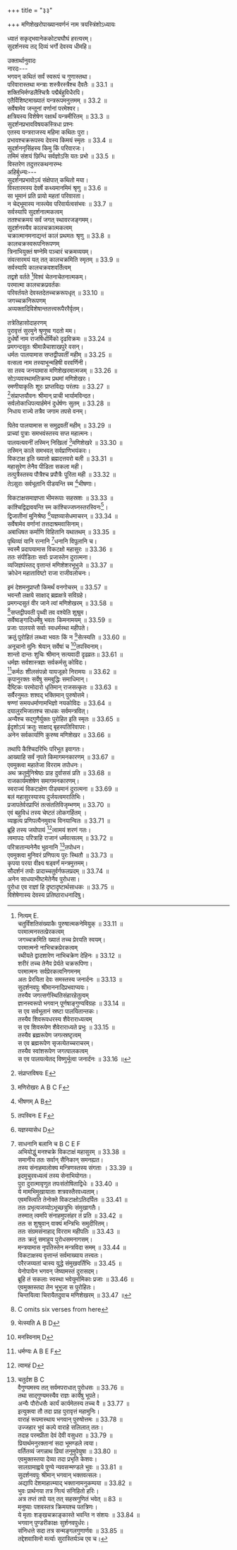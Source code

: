 +++
title = "३३"

+++
मणिशेखरोपाख्यानवर्णनं नाम त्रयस्त्रिंशोऽध्यायः  
  
ध्यातं सकृद्भवानेककोट्यघौघं हरत्यरम्।  
सुदर्शनस्य तद् दिव्यं भर्गो देवस्य धीमहि॥  
  
उक्तार्थानुवादः  
नारदः---  
भगवन् कथितं सर्वं स्वरूपं च गुणास्तथा।  
परिवारास्तथा मन्त्राः शस्त्रैरस्त्रैश्च दैवतैः ॥ 33.1 ॥  
शक्तिभिर्मण्डलैश्चित्रैः पद्मैर्बहुविधैरपि।  
एतैर्विशिष्टमाख्यातं यन्त्ररूपमनुत्तमम् ॥ 33.2 ॥  
सर्वेषामेव जन्तूनां वर्णानां परमेश्वर।  
क्षत्रियस्य विशेषेण रक्षार्थं यन्त्रमीरितम् ॥ 33.3 ॥  
सुदर्शनप्रभावविषयकस्त्रिधा प्रश्नः  
एतस्य यन्त्रराजस्य महिमा कथितः पुरा।  
प्रभावश्चक्ररूपस्य देवस्य किमयं स्मृतः ॥ 33.4 ॥  
सुदर्शननृसिंहस्य किमु किं परिवारजः।  
तमिमं संशयं छिन्धि सर्वज्ञोऽसि यतः प्रभो ॥ 33.5 ॥  
विस्तरेण तदुत्तरकथनारम्भः  
अहिर्बुध्न्यः---  
सुदर्शनप्रभावोऽयं संक्षेपात् कथितो मया।  
विस्तारमस्य देवर्षे कथ्यमानमिमं श्रृणु ॥ 33.6 ॥  
सा भूमानं प्रति प्रायो महतां परिवारता।  
न चेद्भूमास्य नास्त्येव परिवार्यत्वसंभवः ॥ 33.7 ॥  
सर्वस्यापि सुदर्शनात्मकत्वम्  
ततश्चक्रमयं सर्वं जगत् स्थावरजङ्गमम्।  
सुदर्शनस्यैव कालचक्रात्मकत्वम्  
चक्रात्मानमनाद्यन्तं कालं प्रथमतः श्रृणु ॥ 33.8 ॥  
कालचक्रस्वरूपनिरूपणम्  
त्रिनाभियुक्तं षण्नेमि पञ्चारं चक्रमव्ययम्।  
संवत्सरमयं यत् तत् कालचक्रमिति स्मृतम् ॥ 33.9 ॥  
सर्वस्यापि कालचक्रवशवर्तित्वम्  
तद्वशे वर्तते [^1]विश्वं चेतनाचेतनात्मकम्।  
परमात्मा कालचक्रप्रवर्तकः  
परिवर्तयते देवस्तदेतच्चक्ररूपधृत् ॥ 33.10 ॥  
जगच्चक्रनिरूपणम्  
अव्यक्तादिविशेषान्ततत्त्वरूपैररैर्वृतम्।  

[^1]: नित्यम् E.  
चतुर्विंशतिसंख्याकैः[^2] पुरुषात्मकनेमियुक् ॥ 33.11 ॥  
परमात्मनस्तत्प्रेरकत्वम्  
जगच्चक्रमिति ख्यातं तच्च प्रेरयति स्वयम्।  
परमात्मनो नाभिचक्रप्रेरकत्वम्  
स्थीयते द्वादशारेण नाभिचक्रेण देहिनः ॥ 33.12 ॥  
शरीरं तच्च तेनैव प्रेर्यते चक्ररूपिणा।  
परमात्मनः सर्वप्रेरकत्वनिगमनम्  
अतः प्रेरयिता देवः समस्तस्य जनार्दनः ॥ 33.13 ॥  
सुदर्शनवपुः श्रीमाननादिप्रभवाप्ययः।  
तस्यैव जगत्सर्गस्थितिसंहारहेतुत्वम्  
ज्ञानस्वरूपो भगवान् पूर्णषाङ्गुण्यविग्रहः ॥ 33.14 ॥  
स [^3]एव सर्वभूतानं स्रष्टा पालयितान्तकः।  
तस्यैव शिवरूपधरस्य शैवेराराध्यत्वम्  
स एव शिवरूपेण शैवेराराध्यते प्रभुः ॥ 33.15 ॥  
तस्यैव ब्रह्मरूपेण जगत्स्रष्टृत्वम्  
स एव ब्रह्मरूपेण सृजत्येतच्चराचरम्।  
तस्यैव स्वांशरूपेण जगत्पालकत्वम्  
स एव पालयत्येतद् विष्णुर्भूत्वा जनार्दनः ॥ 33.16 ॥  

[^2]: संख्यतैः E.F  

[^3]: एष B C E F  
तस्यैव रुद्ररूपेण संहर्तृत्वम्  
स एव रुद्ररूपेण संहरत्यखिलं जगत्।  
तस्यैव बुद्धरूपत्वम्  
बुद्धात्मना च बौद्धानां स एव जगति स्थितः ॥ 33.17 ॥  
तस्यैव दिगम्बररूपत्वम्  
स एव [^4]शाम्बराणां च निरावरणरूपधृत्।  
तस्यैव जिनरूपत्वम्  
स एव चार्वाकमते जिनेश्वरवपुर्धरः ॥ 33.18 ॥  
तस्यैव यज्ञपुरुषरूपत्वम्  
[^5]स एव याज्ञिकानां च यज्ञपूरुषसंज्ञकः।  
मीमांसकैः स एवायमुपास्यत्वेन चोद्यते ॥ 33.19 ॥  
कापिलमते तस्यैव पुरुषरूपत्वम्  
कापिलैः पुरुषत्वेन स एवाख्यायते विभुः।  
सर्वस्वरूपत्वात् तस्यैव सर्वफलप्रदत्वम्  
उपास्यत्वेन ये प्राहुर्यं यं तत्तद्वपुर्धरः ॥ 33.20 ॥  
तेषां मनीषितं सर्वं स एवाशु प्रयच्छति।  

[^4]: शम्बराणां D  

[^5]: A B E F omit four lines from here  
देवादिरूपधारणादपि चक्ररूपधारणं भगवतः प्रियतमम्  
एतेषामेव देवानां स्वतनूनां जनार्दनः ॥ 33.21 ॥  
परं प्रीणाति भगवंश्चक्ररूपधरो हरिः।  
तत्र हेतुनिरूपणम्  
स्वसमाश्रितरक्षायां परेषां च निबर्हणे ॥ 33.22 ॥  
इदमेव वपुर्धत्ते सुदर्शनमयं हरिः।  
रहस्यमेतत् कथितं भक्तोऽसीति तपोधन ॥ 33.23 ॥  
  
तत्रेतिहासोदाहरणम्  
पुरावृत्तं सुरमुने श्रृणुष्व गदतो मम।  
दुर्धर्षो नाम राजर्षिर्धार्मिको दृढविक्रमः ॥ 33.24 ॥  
प्रमगन्दसुतः श्रीमान्नैचाशाखपुरे वसन्।  
धर्मतः पालयामास सप्तद्वीपवतीं महीम् ॥ 33.25 ॥  
वत्सला नाम तस्याभून्महिषी वरवर्णिनी।  
सा तस्य जनयामास मणिशेखरमात्मजम् ॥ 33.26 ॥  
सोऽप्यवस्थामतिक्रम्य प्रथमां मणिशेखरः।  
रमणीयाकृतिः शूरः प्राप्तविद्यः परंतपः ॥ 33.27 ॥  
[^6]संप्राप्तयौवनः श्रीमान् प्राची भार्यामविन्दत।  
सर्वलोकाधिपत्यार्हमेनं दुर्धर्षणः सुतम् ॥ 33.28 ॥  
निधाय राज्ये तत्रैव जगाम तपसे वनम्।  

[^6]: संप्राप्तविषयः E  
  
पितेव पालयामास स समुद्रवतीं महीम् ॥ 33.29 ॥  
प्राच्यां पुत्राः समभवंस्तस्य सप्त महात्मनः।  
पालयत्यवनीं तस्मिन् निखिलां [^7]मणिशेखरे ॥ 33.30 ॥  
तस्मिन् काले समभवत् सर्वप्राणिभयंकरः।  
विकटाक्ष इति ख्यातो ब्रह्मदत्तवरो बली ॥ 33.31 ॥  
महासुरेण तेनैव पीडिता सकला मही।  
तत्पुत्रैस्तस्य पौत्रैश्च प्रपौत्रैः पूरिता मही ॥ 33.32 ॥  
तेऽसुराः सर्वभूतानि पीडयन्ति स्म [^8]भीषणाः।  
  
विकटाक्षसमाज्ञप्ता भीमरूपाः सहस्रशः ॥ 33.33 ॥  
कांश्चिद्विद्रावयन्ति स्म कांश्चिज्जघ्नस्तरस्विनः[^9]।  
द्विजातीनां मुनिश्रेष्ठ [^10]यज्ञव्यासेधमाचरन् ॥ 33.34 ॥  
सर्वेषामेव वर्णानां तत्तदाश्रमवासिनाम्।  
अबाधिषत कर्माणि विहितानि यथातथम् ॥ 33.35 ॥  
पृथिव्यां यानि रत्नानि [^11]धनानि विपुलानि च।  
स्वस्मै प्रदापयामास विकटक्षो महासुरः ॥ 33.36 ॥  
ततः संपीडिताः सर्वाः प्रजास्तेन दुरात्मना।  
व्यजिज्ञपंस्तद् वृत्तान्तं मणिशेशरभूभुजे ॥ 33.37 ॥  
क्रोधेन महाताविष्टो राजा राजीवलोचनः।  

[^7]: मणिरोखरः A B C F  

[^8]: भीषणम् A B  

[^9]: तपस्विनः E F  

[^10]: यज्ञस्यासेध D  

[^11]: साधनानि बलानि च B C E F  
अभियोद्धुं मनश्चक्रे विकटाक्षं महासुरम् ॥ 33.38 ॥  
समानीय ततः सर्वान् सैनिकान् समनह्यत।  
तस्य संनाहमालोक्य मन्त्रिणस्तस्य संगताः । 33.39 ॥  
इदमुचुरवध्यत्वं तस्य सेनाभियोगतः।  
पुरा दुरात्मावृणुत तपःसंतोषिताद्विधेः ॥ 33.40 ॥  
ये [^12]मामभिमुखायाताः शत्रवस्तैरवध्यताम्[^13]।  
एवमस्त्विति तेनोक्ते विकटाक्षोऽतिदर्पितः ॥ 33.41 ॥  
ततः [^14]प्रभृत्यजय्योऽभूच्छत्रुभिः संमुखागतैः।  
तस्मात् त्वमपि संनाहमुपसंहर तं प्रति ॥ 33.42 ॥  
ततः स शुश्रुवान् वाक्यं मन्त्रिभिः समुदीरितम्।  
ततः संग्रमसंनाहाद् विरराम महीपतिः ॥ 33.43 ॥  
ततः क्रतुं समाहूय पुरोधसमनागसम्।  
मन्त्रयामास नृपतिस्तेन मन्त्रविदा समम् ॥ 33.44 ॥  
विकटाक्षस्य वृत्तान्तं सर्वमाख्याय तत्त्वतः।  
परैरजय्यतां[^15] चास्य युद्धे संमुखवर्तिभिः ॥ 33.45 ॥  
येनोपायेन भगवन् जेष्यामस्तं दुरासदम्।  
ब्रूहि तं सकलाः स्वस्था भवेयुर्मामिकाः प्रजाः ॥ 33.46 ॥  
एवमुक्तस्तदा तेन भूभूजा स पुरोहितः।  
चिन्तयित्वा चिरायैतदुवाच मणिशेखरम् ॥ 33.47 ॥  

[^12]: ममाभि D  

[^13]: तैरजेयताम् D  

[^14]: प्रभृत्यजय्योऽयं शत्रुभिः D  

[^15]: असह्यतां B C  
[^16]सत्यं न शक्यते जेतुं [^17]युद्धे स वरदर्पितः।  
भगवन्तमृते विष्णु शङ्खचक्रगदाधरम् ॥ 33.48 ॥  
नीलजीमूतसंकाशं पुण्डरीकायतेक्षणम्।  
अप्रमेयं जगन्नाथमाश्रितार्तिविनाशनम् ॥ 33.49 ॥  
उत्तुङ्गमङ्गलगुणं दैत्यचक्रप्रमर्दनम्।  
नास्त्युपायान्तरं लोके तत्समं जगतीपते ॥ 33.50 ॥  
अतस्तं शरणं गच्छ सर्वभावेन भूपते।  
चक्ररूपधरं देवं भक्तरक्षणदीक्षितम् ॥ 33.51 ॥  
तत्प्राप्त्युपायं जानाति दुर्वासा मुनिसत्तमः।  
[^18]तत्प्रसादात् तमसुरं संहर्तुं सकलं क्षमम् ॥ 33.52 ॥  
तमृषिं सर्वभूतानां [^19]भीषणं गच्छ सांप्रतम्।  
एवमेवेति निश्चित्य राजा परमधार्मिकः ॥ 33.53 ॥  
निर्जगाम पुरात् तस्मात् सार्धं तेन पुरोधसा।  
हिमवच्छिखरे रम्ये तपस्यन्तं महामुनिम् ॥ 33.54 ॥  
वसानं वल्कले शुभ्रे शुभ्रयज्ञोपवीतिनम्।  
जटाजिनधरं शान्तं ज्वलत्पावकसंनिभूम् ॥ 33.55 ॥  
तं तथावस्थितं राजा जगाम सपुरोहितः।  
स मुनिस्तौ मुनिश्रेष्ठो दृष्ट्वा राजपुरोहितौ ॥ 33.56 ॥  
तौ समभ्यर्च्य विधिना स्वगतं व्याजहार ह।  

[^16]: सोऽयं A B C E F  

[^17]: युद्धेषु वर A B C E F  

[^18]:  तत्प्रसादात् सुरमुने D  

[^19]: भूषणम् A B C  
  
इमं देशमनुप्राप्तौ किमर्थं वनगोचरम् ॥ 33.57 ॥  
भवन्तौ लक्षये साक्षाद् ब्रह्मक्षत्रे सविग्रहे।  
प्रमगन्दसुतं वीर जाने त्वां मणिशेखरम् ॥ 33.58 ॥  
[^20]सप्तद्वीपवती पृथ्वी तव वश्येति शुश्रुम।  
सर्वेष्वङ्गादिधर्मेषु भवतः किमनामयम् ॥ 33.59 ॥  
प्रजाः पालयसे सर्वाः स्वधर्मस्था महीपते।  
क्रतुं पुरोहितं लब्ध्वा भवतः किं न [^21]सेत्स्यति ॥ 33.60 ॥  
अनूचानो मुनिः श्रेयान् सर्वेषां च [^22]तपस्विनाम्।  
शान्तो दान्तः शुचिः श्रीमान् सत्यवादी दृढव्रतः॥ 33.61 ॥  
धर्मज्ञः सर्वशास्त्रज्ञः सर्वकर्मसु कोविदः।  
[^23]कर्मठः शीलसंपन्नो यायजूको निरामयः ॥ 33.62 ॥  
कृपानुरक्तः सर्वेषु समबुद्धिः समाधिमान्।  
दैष्टिकः परमोदारो धृतिमान् राजसत्कृतः ॥ 33.63 ॥  
सर्वैरनुमतः शश्वद् भक्तिमान् पुरुषोत्तमे।  
षण्णां समयधर्माणामभिज्ञो नयकोविदः ॥ 33.64 ॥  
दयालुरभिजातश्च साधकः सर्वमन्त्रवित्।  
अन्यैश्च सद्गुणैर्युक्तः पुरोहित इति स्मृतः ॥ 33.65 ॥  
ईदृशोऽयं क्रतुः साक्षाद् बृहस्पतिरिवापरः।  
अनेन सर्वकार्याणि कुरुष्व मणिशेखर ॥ 33.66 ॥  

[^20]: C omits six verses from here  

[^21]: भेत्स्यति A B D  

[^22]: मनस्विनाम् D  

[^23]: धर्मण्यः A B E F  
  
तथापि कैश्चिदरिभिः परिभूत इवागतः।  
आख्याहि सर्वं नृपते किमागमनकारणम् ॥ 33.67 ॥  
एवमुक्त्वा महातेजा विरराम तपोधनः।  
अथ क्रतुर्मुनिश्रेष्ठः प्राह दुर्वाससं प्रति ॥ 33.68 ॥  
राजकार्यमशेषेण समागमनकारणम्।  
स्वराज्यं विकटाक्षेण पीड्यमानं दुरात्मना ॥ 33.69 ॥  
बलं महासुरस्यास्य दुर्जयत्वमरातिभिः।  
प्रजापतेर्वरप्राप्तिं तत्संततिविजृम्भणम् ॥ 33.70 ॥  
एवं बहुविधं तस्य चेष्टतं लोकगर्हितम् ।  
व्याहृत्य प्रणिपत्यैनमुवाच विनयान्वितः ॥ 33.71 ॥  
ब्रूहि तस्य जयोपायं [^24]त्वामयं शरणं गतः।  
त्वमापदः परित्राहि राजानं धर्मवत्सलम् ॥ 33.72 ॥  
परित्रातान्यनेनैव भुवनानि [^25]तपोधन।  
एवमुक्त्वा मुनिवरं प्रणिपत्य पुरः स्थितौ ॥ 33.73 ॥  
कृपया परया वीक्ष्य षड्वर्णं मन्त्रमुत्तमम्।  
सौदर्शनं तयोः प्रादाच्चतुर्वर्गफलप्रदम् ॥ 33.74 ॥  
अनेन साधयाभीष्टमेतेनैव पुरोधसा।  
पुरोधा एव राज्ञां हि दृष्टादृष्टार्थसाधकः ॥ 33.75 ॥  
विशेषेणास्य देवस्य प्रतिष्ठाराधनादिषु।  

[^24]: त्वामहं D  

[^25]: चतुर्दश B C  
वैगुण्यमस्य तत् सर्वमपराधात् पुरोधसः ॥ 33.76 ॥  
तथा साद्गुण्यमस्यैव राज्ञः कार्येषु भूपते।  
अन्यैः पौरोधसैः कार्यं कार्यमेतस्य तच्च वै ॥ 33.77 ॥  
इत्युक्त्वा तौ तदा प्राह पुरावृत्तं महामुनिः।  
वाराहं रूपमास्थाय भगवान् पुरुषोत्तमः ॥ 33.78 ॥  
उज्जहार भुवं कल्पे वाराहे सलिलात् ततः।  
तदाह परमप्रीता देवं देवी वसुधरा ॥ 33.79 ॥  
प्रियार्थमनुरक्तानां सदा भूमण्डले त्वया।  
वर्तितव्यं जगन्नाथ प्रियां तनुमुपेयुषा ॥ 33.80 ॥  
एवमुक्तस्तया देव्या तदा प्रभृति केशवः।  
सालग्रामाह्वये पुण्ये न्यवसन्मण्डले भुवः ॥ 33.81 ॥  
सुदर्शनवपुः श्रीमान् भगवान् भक्तवत्सलः।  
अद्यापि देशमाहात्म्याद् [^26]भक्तानामनुकम्पया ॥ 33.82 ॥  
भुवः प्रार्थनया तत्र नित्यं संनिहितो हरिः।  
अत्र तप्तं तपो यत् तत् सहस्रगुणितं भवेत् ॥ 83 ॥  
मनुष्याः पशवस्तत्र क्रिमयश्च पतत्रिणः।  
ये मृताः शङ्खचक्राङ्कास्ते भवन्ति न संशयः ॥ 33.84 ॥  
भगवान् पुण्डरीकाक्षः सुर्शनवपुर्धरः।  
संनिधत्ते सदा तत्र सन्मङ्गलगुणार्णवः ॥ 33.85 ॥  
तद्देशवासिनो मर्त्याः सुरास्तिर्यञ्च एव च।  

[^26]: भूताना A B C E F  
[^27]तरवश्चाचलाः सर्वे चक्रमुद्राङ्कितास्तदा ॥ 33.86 ॥  
सरस्वत्यास्तटे पुण्ये सालग्रामे जनार्दनम्।  
चक्ररूपं समाराध्य पूर्वोक्तेनैव वर्त्मना ॥ 33.87 ॥  
तत्प्रसादात् [^28]सपत्नांस्त्वं जहि दुष्टविचेष्टितान्।  
[^29]ततो निष्कण्टकां भूमिं पालयैनां पुरा यथा ॥ 33.88 ॥  
एवमुक्त्वा मुनिश्रेष्ठो राजानं सपुरोहितम्।  
उपारराम भगवान् दुर्वासा यमिनां वरः ॥ 33.89 ॥  
ततः प्रणम्य तं राजा पुरोधाश्चापि जग्मतुः।  
जैत्रं विमानमारुह्य नैचाशाखपुरं प्रति ॥ 33.90 ॥  
सालग्रामं ततो गत्वा भगवन्तं जनार्दनम्।  
संभृत्य सर्वसंभारांश्चक्ररूपं जगत्पतिम् ॥ 33.91 ॥  
पुरोधसैव नृपतिरर्चयामास मन्त्रतः।  
अर्चनेन जपेनैव ध्यानेन च महीपतिः ॥ 33.92 ॥  
तोषयामास मासेन भक्त्या परमया हरिम्।  
आविर्बभूव स तदा चक्ररूपी महीपतेः ॥ 33.93 ॥  
गदामुसलशङ्खारिधनुः पाशाङ्कुशाम्बुजान्।  
अष्टाभिर्बाहुभिर्दिव्यैर्बिभ्रत् पिङ्गललोचनः ॥ 33.94 ॥  
ऊर्ध्वपिङ्गलकेशाढ्यो रक्तवर्णो महाद्युतिः।  
दंष्ट्राकरालवदनः पङ्कजासनसंश्रितः ॥ 33.95 ॥  

[^27]: तरवश्च शिलाः सर्वे D  

[^28]: सपत्नात् स्वान् B C  

[^29]: निष्कण्टकामिमां भूमिं पालयेथाः पुरा यथा A B C E F  
रक्ताम्बरधरो दृप्तः सर्वभूषणभूषितः।  
दिव्यमालाधरोरस्कः[^30] सस्मितं समुदैक्षत ॥ 33.96 ॥  
समुदियाय ततो हरिवक्षसः  
[^31]प्रतिहताखिललोकविलोचनम्।  
वलयिताचिररोचिरिवाम्बरात्  
परमचक्रमथैन्द्रमतिद्युति । 33.97 ॥  
प्रथममेकमथो दश तत्छतं  
[^32]दशशतक्रमतो नियुतायुते।  
भवदथो बहुधा सकलं नभः  
कलितचक्रमभूदतिभीषणम् ॥ 33.98 ॥  
युगपद् विकटाक्षदानवं विनिहत्याखिलबान्धवैः सह।  
तदिहाविषयं व्यतिष्ठत [^33]क्षणमाप्लुत्य ययौ [^34]सुदर्शनः॥ 33.99 ॥  
शशास पृथ्वीं ससमुद्रकाननां  
जिताखिलद्वीपवतीं सपत्तनाम्।  
यथा शचीशस्त्रिदिवं सदैवतं  
पवित्रकीर्तिर्मणिशेखरस्तथा ॥ 33.100 ॥  
इति श्रीपाञ्चरात्रे तन्त्ररहस्ये अहिर्बुध्न्यसंहितायां मणिशेखरोपाख्यानवर्णनं नाम त्रयस्त्रिंशोऽध्यायः  
आदितः श्लोकाः 2048  
  

[^30]: धरः स्वोरः D  

[^31]: प्रमुदिता A B C E F  

[^32]: दशशतं तदथो D  

[^33]: क्षत A B C E F  

[^34]: सुदर्शनम् D